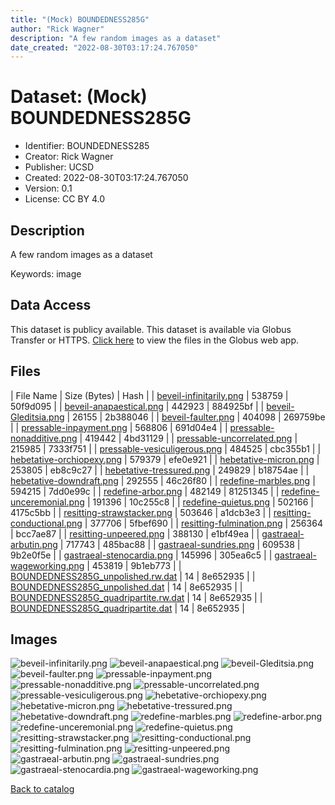 ```yaml
---
title: "(Mock) BOUNDEDNESS285G"
author: "Rick Wagner"
description: "A few random images as a dataset"
date_created: "2022-08-30T03:17:24.767050"
---
```

# Dataset: (Mock) BOUNDEDNESS285G
- Identifier: BOUNDEDNESS285
- Creator: Rick Wagner
- Publisher: UCSD
- Created: 2022-08-30T03:17:24.767050
- Version: 0.1
- License: CC BY 4.0


## Description
A few random images as a dataset

Keywords: image


## Data Access
This dataset is publicy available.
This dataset is available via Globus Transfer or HTTPS.
[Click here](https://app.globus.org/file-manager?origin_id=6528bad5-bc02-497d-8a4f-a38547d0e72a&origin_path=/serverless/public/BOUNDEDNESS285/) to view the files in the Globus web app.


## Files

| File Name | Size (Bytes) | Hash |
| [beveil-infinitarily.png](https://g-b0978f.0ed28.75bc.data.globus.org/serverless/public/BOUNDEDNESS285/beveil-infinitarily.png) | 538759 | 50f9d095 |
| [beveil-anapaestical.png](https://g-b0978f.0ed28.75bc.data.globus.org/serverless/public/BOUNDEDNESS285/beveil-anapaestical.png) | 442923 | 884925bf |
| [beveil-Gleditsia.png](https://g-b0978f.0ed28.75bc.data.globus.org/serverless/public/BOUNDEDNESS285/beveil-Gleditsia.png) | 26155 | 2b388046 |
| [beveil-faulter.png](https://g-b0978f.0ed28.75bc.data.globus.org/serverless/public/BOUNDEDNESS285/beveil-faulter.png) | 404098 | 269759be |
| [pressable-inpayment.png](https://g-b0978f.0ed28.75bc.data.globus.org/serverless/public/BOUNDEDNESS285/pressable-inpayment.png) | 568806 | 691d04e4 |
| [pressable-nonadditive.png](https://g-b0978f.0ed28.75bc.data.globus.org/serverless/public/BOUNDEDNESS285/pressable-nonadditive.png) | 419442 | 4bd31129 |
| [pressable-uncorrelated.png](https://g-b0978f.0ed28.75bc.data.globus.org/serverless/public/BOUNDEDNESS285/pressable-uncorrelated.png) | 215985 | 7333f751 |
| [pressable-vesiculigerous.png](https://g-b0978f.0ed28.75bc.data.globus.org/serverless/public/BOUNDEDNESS285/pressable-vesiculigerous.png) | 484525 | cbc355b1 |
| [hebetative-orchiopexy.png](https://g-b0978f.0ed28.75bc.data.globus.org/serverless/public/BOUNDEDNESS285/hebetative-orchiopexy.png) | 579379 | efe0e921 |
| [hebetative-micron.png](https://g-b0978f.0ed28.75bc.data.globus.org/serverless/public/BOUNDEDNESS285/hebetative-micron.png) | 253805 | eb8c9c27 |
| [hebetative-tressured.png](https://g-b0978f.0ed28.75bc.data.globus.org/serverless/public/BOUNDEDNESS285/hebetative-tressured.png) | 249829 | b18754ae |
| [hebetative-downdraft.png](https://g-b0978f.0ed28.75bc.data.globus.org/serverless/public/BOUNDEDNESS285/hebetative-downdraft.png) | 292555 | 46c26f80 |
| [redefine-marbles.png](https://g-b0978f.0ed28.75bc.data.globus.org/serverless/public/BOUNDEDNESS285/redefine-marbles.png) | 594215 | 7dd0e99c |
| [redefine-arbor.png](https://g-b0978f.0ed28.75bc.data.globus.org/serverless/public/BOUNDEDNESS285/redefine-arbor.png) | 482149 | 81251345 |
| [redefine-unceremonial.png](https://g-b0978f.0ed28.75bc.data.globus.org/serverless/public/BOUNDEDNESS285/redefine-unceremonial.png) | 191396 | 10c255c8 |
| [redefine-quietus.png](https://g-b0978f.0ed28.75bc.data.globus.org/serverless/public/BOUNDEDNESS285/redefine-quietus.png) | 502166 | 4175c5bb |
| [resitting-strawstacker.png](https://g-b0978f.0ed28.75bc.data.globus.org/serverless/public/BOUNDEDNESS285/resitting-strawstacker.png) | 503646 | a1dcb3e3 |
| [resitting-conductional.png](https://g-b0978f.0ed28.75bc.data.globus.org/serverless/public/BOUNDEDNESS285/resitting-conductional.png) | 377706 | 5fbef690 |
| [resitting-fulmination.png](https://g-b0978f.0ed28.75bc.data.globus.org/serverless/public/BOUNDEDNESS285/resitting-fulmination.png) | 256364 | bcc7ae87 |
| [resitting-unpeered.png](https://g-b0978f.0ed28.75bc.data.globus.org/serverless/public/BOUNDEDNESS285/resitting-unpeered.png) | 388130 | e1bf49ea |
| [gastraeal-arbutin.png](https://g-b0978f.0ed28.75bc.data.globus.org/serverless/public/BOUNDEDNESS285/gastraeal-arbutin.png) | 717743 | 485bac88 |
| [gastraeal-sundries.png](https://g-b0978f.0ed28.75bc.data.globus.org/serverless/public/BOUNDEDNESS285/gastraeal-sundries.png) | 609538 | 9b2e0f5e |
| [gastraeal-stenocardia.png](https://g-b0978f.0ed28.75bc.data.globus.org/serverless/public/BOUNDEDNESS285/gastraeal-stenocardia.png) | 145996 | 305ea6c5 |
| [gastraeal-wageworking.png](https://g-b0978f.0ed28.75bc.data.globus.org/serverless/public/BOUNDEDNESS285/gastraeal-wageworking.png) | 453819 | 9b1eb773 |
| [BOUNDEDNESS285G_unpolished.rw.dat](https://g-b0978f.0ed28.75bc.data.globus.org/serverless/public/BOUNDEDNESS285/BOUNDEDNESS285G_unpolished.rw.dat) | 14 | 8e652935 |
| [BOUNDEDNESS285G_unpolished.dat](https://g-b0978f.0ed28.75bc.data.globus.org/serverless/public/BOUNDEDNESS285/BOUNDEDNESS285G_unpolished.dat) | 14 | 8e652935 |
| [BOUNDEDNESS285G_quadripartite.rw.dat](https://g-b0978f.0ed28.75bc.data.globus.org/serverless/public/BOUNDEDNESS285/BOUNDEDNESS285G_quadripartite.rw.dat) | 14 | 8e652935 |
| [BOUNDEDNESS285G_quadripartite.dat](https://g-b0978f.0ed28.75bc.data.globus.org/serverless/public/BOUNDEDNESS285/BOUNDEDNESS285G_quadripartite.dat) | 14 | 8e652935 |



## Images
![beveil-infinitarily.png](https://g-b0978f.0ed28.75bc.data.globus.org/serverless/public/BOUNDEDNESS285/beveil-infinitarily.png) ![beveil-anapaestical.png](https://g-b0978f.0ed28.75bc.data.globus.org/serverless/public/BOUNDEDNESS285/beveil-anapaestical.png) ![beveil-Gleditsia.png](https://g-b0978f.0ed28.75bc.data.globus.org/serverless/public/BOUNDEDNESS285/beveil-Gleditsia.png) ![beveil-faulter.png](https://g-b0978f.0ed28.75bc.data.globus.org/serverless/public/BOUNDEDNESS285/beveil-faulter.png) ![pressable-inpayment.png](https://g-b0978f.0ed28.75bc.data.globus.org/serverless/public/BOUNDEDNESS285/pressable-inpayment.png) ![pressable-nonadditive.png](https://g-b0978f.0ed28.75bc.data.globus.org/serverless/public/BOUNDEDNESS285/pressable-nonadditive.png) ![pressable-uncorrelated.png](https://g-b0978f.0ed28.75bc.data.globus.org/serverless/public/BOUNDEDNESS285/pressable-uncorrelated.png) ![pressable-vesiculigerous.png](https://g-b0978f.0ed28.75bc.data.globus.org/serverless/public/BOUNDEDNESS285/pressable-vesiculigerous.png) ![hebetative-orchiopexy.png](https://g-b0978f.0ed28.75bc.data.globus.org/serverless/public/BOUNDEDNESS285/hebetative-orchiopexy.png) ![hebetative-micron.png](https://g-b0978f.0ed28.75bc.data.globus.org/serverless/public/BOUNDEDNESS285/hebetative-micron.png) ![hebetative-tressured.png](https://g-b0978f.0ed28.75bc.data.globus.org/serverless/public/BOUNDEDNESS285/hebetative-tressured.png) ![hebetative-downdraft.png](https://g-b0978f.0ed28.75bc.data.globus.org/serverless/public/BOUNDEDNESS285/hebetative-downdraft.png) ![redefine-marbles.png](https://g-b0978f.0ed28.75bc.data.globus.org/serverless/public/BOUNDEDNESS285/redefine-marbles.png) ![redefine-arbor.png](https://g-b0978f.0ed28.75bc.data.globus.org/serverless/public/BOUNDEDNESS285/redefine-arbor.png) ![redefine-unceremonial.png](https://g-b0978f.0ed28.75bc.data.globus.org/serverless/public/BOUNDEDNESS285/redefine-unceremonial.png) ![redefine-quietus.png](https://g-b0978f.0ed28.75bc.data.globus.org/serverless/public/BOUNDEDNESS285/redefine-quietus.png) ![resitting-strawstacker.png](https://g-b0978f.0ed28.75bc.data.globus.org/serverless/public/BOUNDEDNESS285/resitting-strawstacker.png) ![resitting-conductional.png](https://g-b0978f.0ed28.75bc.data.globus.org/serverless/public/BOUNDEDNESS285/resitting-conductional.png) ![resitting-fulmination.png](https://g-b0978f.0ed28.75bc.data.globus.org/serverless/public/BOUNDEDNESS285/resitting-fulmination.png) ![resitting-unpeered.png](https://g-b0978f.0ed28.75bc.data.globus.org/serverless/public/BOUNDEDNESS285/resitting-unpeered.png) ![gastraeal-arbutin.png](https://g-b0978f.0ed28.75bc.data.globus.org/serverless/public/BOUNDEDNESS285/gastraeal-arbutin.png) ![gastraeal-sundries.png](https://g-b0978f.0ed28.75bc.data.globus.org/serverless/public/BOUNDEDNESS285/gastraeal-sundries.png) ![gastraeal-stenocardia.png](https://g-b0978f.0ed28.75bc.data.globus.org/serverless/public/BOUNDEDNESS285/gastraeal-stenocardia.png) ![gastraeal-wageworking.png](https://g-b0978f.0ed28.75bc.data.globus.org/serverless/public/BOUNDEDNESS285/gastraeal-wageworking.png) 

[Back to catalog](./)

